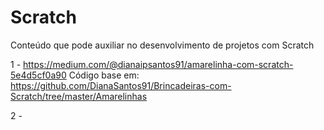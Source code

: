 # Scratch
Conteúdo que pode auxiliar no desenvolvimento de projetos com Scratch

1 - https://medium.com/@dianaipsantos91/amarelinha-com-scratch-5e4d5cf0a90
Código  base em: https://github.com/DianaSantos91/Brincadeiras-com-Scratch/tree/master/Amarelinhas

2 - 
